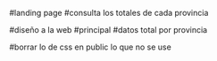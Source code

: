 #landing page
#consulta los totales de cada provincia



#diseño a la web
#principal 
#datos total por provincia


#borrar lo de css en public lo que no se use
